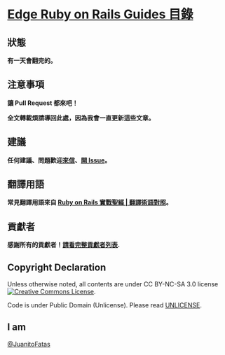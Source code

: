 # [Edge Ruby on Rails Guides 目錄](/guides/index.md)

## 狀態

**有一天會翻完的。**

## 注意事項

**讓 Pull Request 都來吧！**

**全文轉載煩請導回此處，因為我會一直更新這些文章。**

## 建議

**任何建議、問題歡迎[來信][mail-to-juanito-fatas]、[開 Issue][new-issue]。**

## 翻譯用語

**常見翻譯用語來自 [Ruby on Rails 實戰聖經 | 翻譯術語對照](http://ihower.tw/rails3/translation.html)。**

## 貢獻者

**感謝所有的貢獻者！[請看完整貢獻者列表](https://github.com/JuanitoFatas/Guides/graphs/contributors).**

## Copyright Declaration

Unless otherwise noted, all contents are under CC BY-NC-SA 3.0 license <a rel="license" href="http://creativecommons.org/licenses/by-nc-sa/3.0/deed"><img alt="Creative Commons License" style="border-width:0" src="http://i.creativecommons.org/l/by-nc/3.0/88x31.png" /></a>.

Code is under Public Domain (Unlicense). Please read [UNLICENSE](/UNLICENSE).

## I am

[@JuanitoFatas](https://twitter.com/JuanitoFatas)

[mail-to-juanito-fatas]: mailto://katehuang0320@gmail.com
[new-issue]: https://github.com/JuanitoFatas/Guides/issues/new